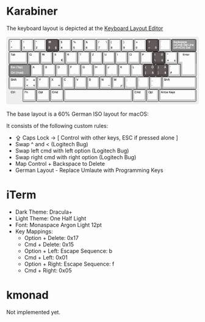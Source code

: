 # Karabiner

The keyboard layout is depicted at the [Keyboard Layout Editor](https://www.keyboard-layout-editor.com/#/gists/d6cd52c32f58961aaa542d584924a196)

![Keyboard Layout](keyboard-layout.png)

The base layout is a 60% German ISO layout for macOS:

It consists of the following custom rules:
- ⇪ Caps Lock → [ Control with other keys, ESC if pressed alone ]
- Swap ^ and < (Logitech Bug)
- Swap left cmd with left option (Logitech Bug)
- Swap right cmd with right option (Logitech Bug)
- Map Control + Backspace to Delete
- German Layout - Replace Umlaute with Programming Keys

# iTerm

- Dark Theme: Dracula+
- Light Theme: One Half Light
- Font: Monaspace Argon Light 12pt
- Key Mappings:
    - Option + Delete: 0x17
    - Cmd + Delete: 0x15
    - Option + Left: Escape Sequence: b
    - Cmd + Left: 0x01
    - Option + Right: Escape Sequence: f
    - Cmd + Right: 0x05

# kmonad

Not implemented yet.